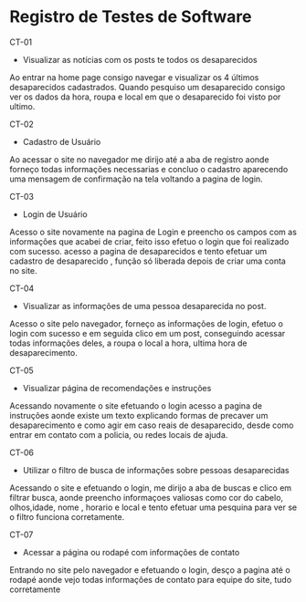 # Registro de Testes de Software

CT-01 

- Visualizar as notícias com os posts te todos os desaparecidos

Ao entrar na home page consigo navegar e visualizar os 4 últimos desaparecidos cadastrados. Quando pesquiso um desaparecido consigo ver os dados da hora, roupa e local em que o desaparecido foi visto por ultimo.

CT-02 

- Cadastro de Usuário 

Ao acessar o site no navegador me dirijo até a aba de registro aonde forneço todas informações necessarias e concluo o cadastro aparecendo uma mensagem de confirmação na tela voltando a pagina de login.

CT-03

- Login de Usuário

Acesso o site novamente na pagina de Login e preencho os campos com as informações que acabei de criar, feito isso efetuo o login que foi realizado com sucesso. acesso a pagina de desaparecidos e tento efetuar um cadastro de desaparecido , função só liberada depois de criar uma conta no site.

CT-04

- Visualizar as informações de uma pessoa desaparecida no post.

 Acesso o site pelo navegador, forneço as informações de login, efetuo o login com sucesso e em seguida clico em um post, conseguindo acessar todas informações deles, a roupa o local a hora, ultima hora de desaparecimento.


 CT-05

  - Visualizar página de recomendações e instruções

Acessando novamente o site efetuando o login acesso a pagina de instruções aonde existe um texto explicando formas de precaver um desaparecimento  e como agir em caso reais de desaparecido, desde  como entrar em contato com a policia, ou redes locais de ajuda.

CT-06

- Utilizar o filtro de busca de informações sobre pessoas desaparecidas

Acessando o site e efetuando o login, me dirijo a aba de buscas e clico em filtrar busca, aonde preencho informaçoes valiosas como cor do cabelo, olhos,idade, nome , horario e local e tento efetuar uma pesquina para ver se o  filtro funciona corretamente.

CT-07
 
- Acessar a página ou rodapé com informações de contato

Entrando no site pelo navegador e efetuando o login, desço a pagina até o rodapé aonde vejo todas informações de contato para equipe do site, tudo corretamente


